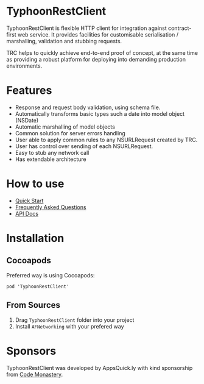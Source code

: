 # TyphoonRestClient

TyphoonRestClient is flexible HTTP client for integration against contract-first web service.
It provides facilities for customisable serialisation / marshalling, validation and stubbing requests.

TRC helps to quickly achieve end-to-end proof of concept, at the same time as providing a robust platform for deploying into demanding production environments.

# Features

* Response and request body validation, using schema file.
* Automatically transforms basic types such a date into model object (NSDate)
* Automatic marshalling of model objects
* Common solution for server errors handling
* User able to apply common rules to any NSURLRequest created by TRC.
* User has control over sending of each NSURLRequest.
* Easy to stub any network call
* Has extendable architecture


# How to use

* [Quick Start](https://github.com/appsquickly/TyphoonRestClient/wiki/Quick-Start)
* [Frequently Asked Questions](https://github.com/appsquickly/TyphoonRestClient/wiki/Frequently-Asked-Questions)
* [API Docs](http://appsquickly.github.io/TyphoonRestClient/docs/latest/api/)

# Installation


## Cocoapods

Preferred way is using Cocoapods:

```
pod 'TyphoonRestClient'
```

## From Sources

1. Drag `TyphoonRestClient` folder into your project
2. Install `AFNetworking` with your prefered way


# Sponsors

TyphoonRestClient was developed by AppsQuick.ly with kind sponsorship from <a href="http://www.codemonastery.com.au/">Code Monastery</a>. 
